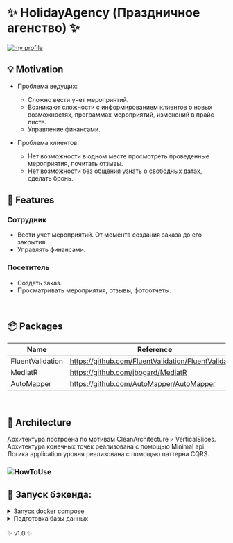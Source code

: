 # ✨ HolidayAgency (Праздничное агенство) ✨
[![my profile](https://img.shields.io/badge/%3C%2F%3E%20with%20%E2%99%A5%20by-NHN_Cloud-ff1414.svg)](https://github.com/Maflend)

## 💡 Motivation
- Проблема ведущих:
    - Сложно вести учет мероприятий.
    - Возникают сложности с информированием клиентов о новых возможностях, программах мероприятий, изменений в прайс листе.
    - Управление финансами.

- Проблема клиентов:
    - Нет возможности в одном месте просмотреть проведенные мероприятия, почитать отзывы.
    - Нет возможности без общения узнать о свободных датах, сделать бронь.


##  🚩 Features
### Сотрудник
- Вести учет мероприятий. От момента создания заказа до его закрытия.
- Управлять финансами.

### Посетитель
- Создать заказ.
- Просматривать мероприятия, отзывы, фотоотчеты.

<br>

## 📦 Packages

| Name | Reference |
|------|-----------|
| FluentValidation     |   https://github.com/FluentValidation/FluentValidation        |
| MediatR     |  https://github.com/jbogard/MediatR         |
| AutoMapper     | https://github.com/AutoMapper/AutoMapper          |

<br>

## 🏬 Architecture
Архитектура построена по мотивам CleanArchitecture и VerticalSlices. <br>
Архитектура конечных точек реализована с помощью Minimal api. <br>
Логика application уровня реализована с помощью паттерна CQRS. <br>

### ![HowToUse](https://github.com/Maflend/HolidayAgency/assets/59286805/d2af0cd1-0dd2-416d-a8d4-9363a7441267)

## 🚀 Запуск бэкенда:
<details><summary>Запуск docker compose</summary>
<br>
Запуск производится с помощью docker compose. <br>
</details>

<details><summary>Подготовка базы данных</summary>
<br>
После поднятия базы данных, необходимо применить миграции к базе данных. <br>
Применение миграций: <br>
1. В качестве запускаемого проекта выбрать HA.Api. <br>
2. Открыть Package manager console. Выбрать проект HA.Infrastructure.EF. <br>
3. Написать команду <br>
  
```sh
update-database
```
<br>
4. Ждать применение миграций.
<br>
</details>

<br>
✨ v1.0 ✨
